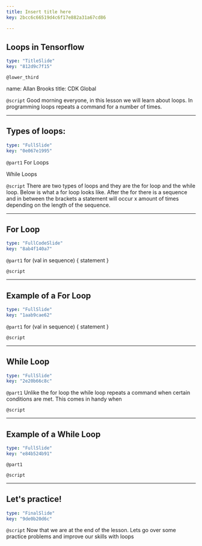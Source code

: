 ```yaml
---
title: Insert title here
key: 2bcc6c66519d4c6f17e882a31a67cd86

---
```

## Loops in Tensorflow

```yaml
type: "TitleSlide"
key: "812d9c7f15"
```

`@lower_third`

name: Allan Brooks
title: CDK Global


`@script`
Good morning everyone, in this lesson we will learn about loops. In programming loops repeats a command for a number of times.


---
## Types of loops:

```yaml
type: "FullSlide"
key: "0e067e1995"
```

`@part1`
For Loops 

While Loops


`@script`
There are two types of loops and they are the for loop and the while loop. Below is what a for loop looks like. After the for there is a sequence  and in between the brackets a statement will occur x amount of times depending on the length of the sequence.


---
## For Loop

```yaml
type: "FullCodeSlide"
key: "8ab4f140a7"
```

`@part1`
for (val in sequence)
{
statement
}


`@script`



---
## Example of a For Loop

```yaml
type: "FullSlide"
key: "1aab9cae62"
```

`@part1`
for (val in sequence)
{
statement
}


`@script`



---
## While Loop

```yaml
type: "FullSlide"
key: "2e20b66c8c"
```

`@part1`
Unlike the for loop the while loop repeats a command when certain conditions are met.  This comes in handy when


`@script`



---
## Example of a While Loop

```yaml
type: "FullSlide"
key: "e84b524b91"
```

`@part1`



`@script`



---
## Let's practice!

```yaml
type: "FinalSlide"
key: "9de0b20d6c"
```

`@script`
Now that we are at the end of the lesson. Lets go over some practice problems and improve our skills with loops

